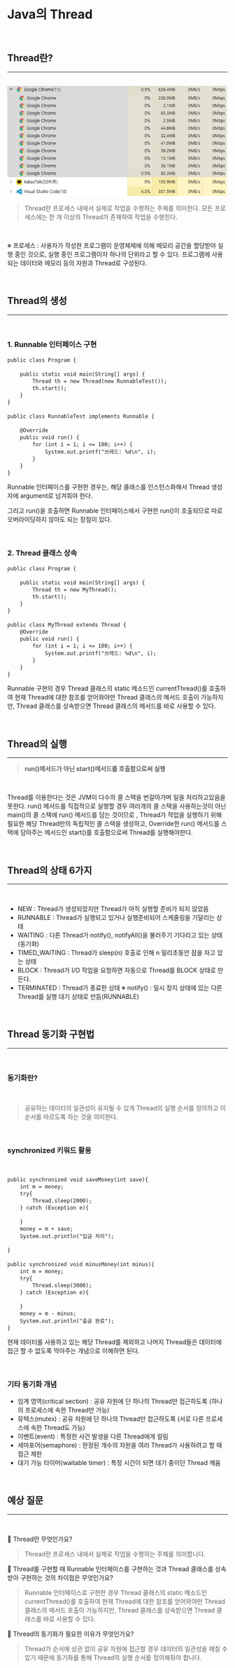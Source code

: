 # **Java의 Thread**

<br>

## **Thread란?**

---

<br>

<img src = "./images/Thread/Thread1.JPG">

<br>

> Thread란 프로세스 내에서 실제로 작업을 수행하는 주체를 의미한다. 모든 프로세스에는 한 개 이상의 Thread가 존재하여 작업을 수행힌다.

<br>

※ 프로세스 : 사용자가 작성한 프로그램이 운영체제에 의해 메모리 공간을 할당받아 실행 중인 것으로, 실행 중인 프로그램이자 하나의 단위라고 할 수 있다. 프로그램에 사용되는 데이터와 메모리 등의 자원과 Thread로 구성된다.

<br>

## **Thread의 생성**

---

<br>

### **1. Runnable 인터페이스 구현**

```
public class Program {

    public static void main(String[] args) {
        Thread th = new Thread(new RunnableTest());
        th.start();
    }
}

public class RunnableTest implements Runnable {

    @Override
    public void run() {
        for (int i = 1; i <= 100; i++) {
            System.out.printf("쓰레드: %d\n", i);
        }
    }
}
```

Runnable 인터페이스를 구현한 경우는, 해당 클래스를 인스턴스화해서 Thread 생성자에 argument로 넘겨줘야 한다.

그리고 run()을 호출하면 Runnable 인터페이스에서 구현한 run()이 호출되므로 따로 오버라이딩하지 않아도 되는 장점이 있다.

<br>

### **2. Thread 클래스 상속**

```
public class Program {

    public static void main(String[] args) {
        Thread th = new MyThread();
        th.start();
    }
}

public class MyThread extends Thread {
    @Override
    public void run() {
        for (int i = 1; i <= 100; i++) {
            System.out.printf("쓰레드: %d\n", i);
        }
    }
}
```

Runnable 구현의 경우 Thread 클래스의 static 메소드인 currentThread()를 호출하여 현재 Thread에 대한 참조를 얻어와야만 Thread 클래스의 메서드 호출이 가능하지만, Thread 클래스를 상속받으면 Thread 클래스의 메서드를 바로 사용할 수 있다.

<br>

## **Thread의 실행**

---

> **run()메서드가 아닌 start()메서드를 호출함으로써 실행**

<br>

Thread를 이용한다는 것은 JVM이 다수의 콜 스택을 번갈아가며 일을 처리하고있음을 뜻한다. run() 메서드를 직접적으로 실행할 경우 여러개의 콜 스택을 사용하는것이 아닌 main()의 콜 스택에 run() 메서드를 담는 것이므로 , Thread가 작업을 실행하기 위해 필요한 해당 Thread만의 독립적인 콜 스택을 생성하고, Override한 run() 메서드를 스택에 담아주는 메서드인 start()를 호출함으로써 Thread를 실행해야한다.

<br>

## **Thread의 상태 6가지**

---

<br>

- NEW : Thread가 생성되었지만 Thread가 아직 실행할 준비가 되지 않았음
- RUNNABLE : Thread가 실행되고 있거나 실행준비되어 스케줄링을 기달리는 상태
- WAITING : 다른 Thread가 notify(), notifyAll()을 불러주기 기다리고 있는 상태(동기화)
- TIMED_WAITING : Thread가 sleep(n) 호출로 인해 n 밀리초동안 잠을 자고 있는 상태
- BLOCK : Thread가 I/O 작업을 요청하면 자동으로 Thread를 BLOCK 상태로 만든다.
- TERMINATED : Thread가 종료한 상태
  ※ notify() : 일시 정지 상태에 있는 다른 Thread를 실행 대기 상태로 만듬(RUNNABLE)

<br>

## **Thread 동기화 구현법**

---

<br>

### **동기화란?**

<br>

> 공유하는 데이터의 일관성이 유지될 수 있게 Thread의 실행 순서를 정의하고 이 순서를 따르도록 하는 것을 의미한다.

<br>

### **synchronized 키워드 활용**

<br>

```
public synchronized void saveMoney(int save){
    int m = money;
    try{
        Thread.sleep(2000);
    } catch (Exception e){

    }
    money = m + save;
    System.out.println("입금 처리");

}

public synchronized void minusMoney(int minus){
    int m = money;
    try{
        Thread.sleep(3000);
    } catch (Exception e){

    }
    money = m - minus;
    System.out.println("출금 완료");
}
```

현재 데이터를 사용하고 있는 해당 Thread를 제외하고 나머지 Thread들은 데이터에 접근 할 수 없도록 막아주는 개념으로 이해하면 된다.

<br>

### **기타 동기화 개념**

- 임계 영역(critical section) : 공유 자원에 단 하나의 Thread만 접근하도록 (하나의 프로세스에 속한 Thread만 가능)
- 뮤텍스(mutex) : 공유 자원에 단 하나의 Thread만 접근하도록 (서로 다른 프로세스에 속한 Thread도 가능)
- 이벤트(event) : 특정한 사건 발생을 다른 Thread에게 알림
- 세마포어(semaphore) : 한정된 개수의 자원을 여러 Thread가 사용하려고 할 때 접근 제한
- 대기 가능 타이머(waitable timer) : 특정 시간이 되면 대기 중이던 Thread 깨움

<br>

## **예상 질문**

---

<br>

📌 Thread란 무엇인가요?

> Thread란 프로세스 내에서 실제로 작업을 수행하는 주체를 의미합니다.

📌 Thread를 구현할 때 Runnable 인터페이스를 구현하는 것과 Thread 클래스를 상속받아 구현하는 것의 차이점은 무엇인가요?

> Runnable 인터페이스로 구현한 경우 Thread 클래스의 static 메소드인 currentThread()를 호출하여 현재 Thread에 대한 참조를 얻어와야만 Thread 클래스의 메서드 호출이 가능하지만, Thread 클래스를 상속받으면 Thread 클래스를 바로 사용할 수 있다.

📌 Thread의 동기화가 필요한 이유가 무엇인가요?

> Thread가 순서에 상관 없이 공유 자원에 접근할 경우 데이터의 일관성을 헤칠 수 있기 때문에 동기화를 통해 Thread의 실행 순서를 정의해줘야 합니다.
